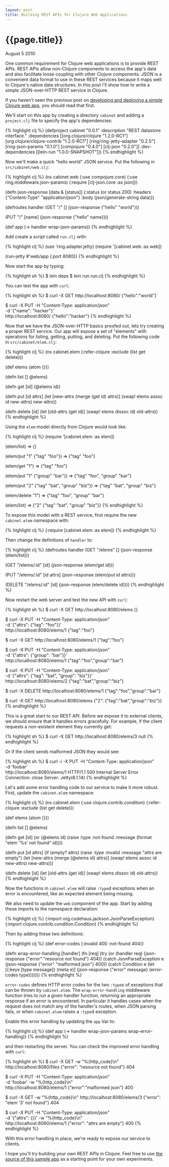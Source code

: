 ```yaml
---
layout: post
title: Building REST APIs for Clojure Web Applications
---
```


# {{page.title}}

<span class="meta">August 5 2010</span>

One common requirement for Clojure web applications is to provide REST APIs. REST APIs allow non-Clojure components to access the app's data and also facilitate loose coupling with other Clojure components. JSON is a convenient data format to use in these REST services because it maps well to Clojure's native data structures. In this post I'll show how to write a simple JSON-over-HTTP REST service in Clojure.

If you haven't seen the previous post on [developing and deploying a simple Clojure web app](http://mmcgrana.github.com/2010/07/develop-deploy-clojure-web-applications.html), you should read that first.

We'll start on this app by creating a directory `cabinet` and adding a `project.clj` file to specify the app's dependencies:

{% highlight clj %}
(defproject cabinet "0.0.1"
  :description "REST datastore interface."
  :dependencies
    [[org.clojure/clojure "1.2.0-RC1"]
     [org.clojure/clojure-contrib "1.2.0-RC1"]
     [ring/ring-jetty-adapter "0.2.5"]
     [ring-json-params "0.1.0"]
     [compojure "0.4.0"]
     [clj-json "0.2.0"]]
  :dev-dependencies
    [[lein-run "1.0.0-SNAPSHOT"]])
{% endhighlight %}

Now we'll make a quick "hello world" JSON service. Put the following in `src/cabinet/web.clj`:

{% highlight clj %}
(ns cabinet.web
  (:use compojure.core)
  (:use ring.middleware.json-params)
  (:require [clj-json.core :as json]))

(defn json-response [data & [status]]
  {:status (or status 200)
   :headers {"Content-Type" "application/json"}
   :body (json/generate-string data)})

(defroutes handler
  (GET "/" []
    (json-response {"hello" "world"}))

  (PUT "/" [name]
    (json-response {"hello" name})))

(def app
  (-> handler
    wrap-json-params))
{% endhighlight %}

Add create a script called `run.clj` with:

{% highlight clj %}
(use 'ring.adapter.jetty)
(require '[cabinet.web :as web])

(run-jetty #'web/app {:port 8080})
{% endhighlight %}

Now start the app by typing:

{% highlight sh %}
$ lein deps
$ lein run run.clj
{% endhighlight %}

You can test the app with `curl`:

{% highlight sh %}
$ curl -X GET http://localhost:8080/
{"hello":"world"}

$ curl -X PUT -H "Content-Type: application/json" \
    -d '{"name": "hacker"}' \
    http://localhost:8080/
{"hello":"hacker"}
{% endhighlight %}

Now that we have the JSON-over-HTTP basics proofed out, lets try creating a proper REST service. Our app will expose a set of "elements" with operations for listing, getting, putting, and deleting. Put the following code in `src/cabinet/elem.clj`:

{% highlight clj %}
(ns cabinet.elem
  (:refer-clojure :exclude (list get delete)))

(def elems (atom {}))

(defn list []
  @elems)

(defn get [id]
  (@elems id))

(defn put [id attrs]
  (let [new-attrs (merge (get id) attrs)]
    (swap! elems assoc id new-attrs)
    new-attrs))

(defn delete [id]
  (let [old-attrs (get id)]
    (swap! elems dissoc id)
    old-attrs))
{% endhighlight %}

Using the `elem` model directly from Clojure would look like:

{% highlight clj %}
(require '[cabinet.elem :as elem])

(elem/list)
=> {}

(elem/put "1" {"tag" "foo"})
=> {"tag" "foo"}

(elem/get "1")
=> {"tag" "foo"}

(elem/put "1" {"group" "bar"})
=> {"tag" "foo", "group" "bar"}

(elem/put "2" {"tag" "bat", "group" "biz"})
=> {"tag" "bat", "group" "biz"}

(elem/delete "1")
=> {"tag" "foo", "group" "bar"}

(elem/list)
=> {"2" {"tag" "bat", "group" "biz"}}
{% endhighlight %}

To expose this model with a REST service, first require the new `cabinet.elem` namespace with:

{% highlight clj %}
(:require [cabinet.elem :as elem])
{% endhighlight %}

Then change the definitions of `handler` to:

{% highlight clj %}
(defroutes handler
  (GET "/elems" []
    (json-response (elem/list)))

  (GET "/elems/:id" [id]
    (json-response (elem/get id)))

  (PUT "/elems/:id" [id attrs]
    (json-response (elem/put id attrs)))

  (DELETE "/elems/:id" [id]
    (json-response (elem/delete id))))
{% endhighlight %}

Now restart the web server and test the new API with `curl`:

{% highlight sh %}
$ curl -X GET http://localhost:8080/elems
{}

$ curl -X PUT -H "Content-Type: application/json" \
    -d '{"attrs": {"tag": "foo"}}' \
    http://localhost:8080/elems/1
{"tag":"foo"}

$ curl -X GET http://localhost:8080/elems/1
{"tag":"foo"}

$ curl -X PUT -H "Content-Type: application/json" \
    -d '{"attrs": {"group": "bar"}}' \
    http://localhost:8080/elems/1
{"tag":"foo","group":"bar"}

$ curl -X PUT -H "Content-Type: application/json" \
    -d '{"attrs": {"tag": "bat", "group": "biz"}}' \
    http://localhost:8080/elems/2
{"tag":"bat","group":"biz"}

$ curl -X DELETE http://localhost:8080/elems/1
{"tag":"foo","group":"bar"}

$ curl -X GET http://localhost:8080/elems
{"2": {"tag":"bat","group":"biz"}}
{% endhighlight %}

This is a great start to our REST API. Before we expose it to external clients, we should ensure that it handles errors gracefully. For example, if the client requests a non-existent element they currently get:

{% highlight sh %}
$ curl -X GET http://localhost:8080/elems/3
null
{% endhighlight %}

Or if the client sends malformed JSON they would see:

{% highlight sh %}
$ curl -i -X PUT -H "Content-Type: application/json" \
    -d 'foobar' \
    http://localhost:8080/elems/1
HTTP/1.1 500 Internal Server Error
Connection: close
Server: Jetty(6.1.14)
{% endhighlight %}

Let's add some error handling code to our service to make it more robust. First, update the `cabinet.elem` namespace:

{% highlight clj %}
(ns cabinet.elem
  (:use clojure.contrib.condition)
  (:refer-clojure :exclude (list get delete)))

(def elems (atom {}))

(defn list []
  @elems)

(defn get [id]
  (or (@elems id)
      (raise :type :not-found
             :message (format "elem '%s' not found" id))))

(defn put [id attrs]
  (if (empty? attrs)
    (raise :type :invalid
           :message "attrs are empty")
    (let [new-attrs (merge (@elems id) attrs)]
      (swap! elems assoc id new-attrs)
      new-attrs)))

(defn delete [id]
  (let [old-attrs (get id)]
    (swap! elems dissoc id)
    old-attrs))
{% endhighlight %}

Now the functions in `cabinet.elem` will raise `:type`d exceptions when an error is encountered, like an expected element being missing.

We also need to update the `web` component of the app. Start by adding these imports to the namespace declaration:

{% highlight clj %}
(:import org.codehaus.jackson.JsonParseException)
(:import clojure.contrib.condition.Condition)
{% endhighlight %}

Then by adding these two definitions:

{% highlight clj %}
(def error-codes
  {:invalid 400
   :not-found 404})

(defn wrap-error-handling [handler]
  (fn [req]
    (try
      (or (handler req)
          (json-response {"error" "resource not found"} 404))
      (catch JsonParseException e
        (json-response {"error" "malformed json"} 400))
      (catch Condition e
        (let [{:keys [type message]} (meta e)]
          (json-response {"error" message} (error-codes type)))))))
{% endhighlight %}

`error-codes` defines HTTP error codes for the two `:type`s of exceptions that can be thrown by `cabinet.elem`. The `wrap-error-handling` middleware function tries to run a given handler function, returning an appropriate response if an error is encountered. In particular it handles cases when the request does not match any of the handler's routes, when JSON parsing fails, or when `cabinet.elem` raises a `:type`d exception.

Enable this error handling by updating the `app` Var to:

{% highlight clj %}
(def app
  (-> handler
    wrap-json-params
    wrap-error-handling))
{% endhighlight %}

and then restarting the server. You can check the improved error handling with `curl`:

{% highlight sh %}
$ curl -X GET -w "%{http_code}\n" http://localhost:8080/files
{"error": "resource not found"}
404

$ curl -X PUT -H "Content-Type: application/json" \
    -d 'foobar' -w "%{http_code}\n" \
    http://localhost:8080/elems/1
{"error":"malformed json"}
400

$ curl -X GET -w "%{http_code}\n" http://localhost:8080/elems/3
{"error": "elem '3' not found"}
404

$ curl -X PUT -H "Content-Type: application/json" \
    -d '{"attrs": {}}' -w "%{http_code}\n" \
    http://localhost:8080/elems/1
{"error": "attrs are empty"}
400
{% endhighlight %}

With this error handling in place, we're ready to expose our service to clients.

I hope you'll try building your own REST APIs in Clojure. Feel free to use [the source of this sample app](http://github.com/mmcgrana/cabinet) as a starting point for your own experiments.
